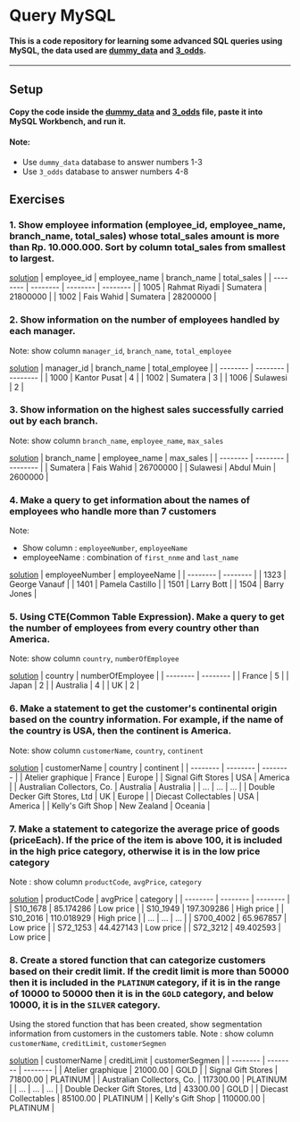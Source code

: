 # Query MySQL
#### This is a code repository for learning some advanced SQL queries using MySQL, the data used are [dummy_data](https://github.com/rizqiaula/query-MySQL/blob/main/dummy_data.sql) and [3_odds](https://github.com/rizqiaula/query-MySQL/blob/main/3_odds.sql).
----
## Setup
#### Copy the code inside the [dummy_data](https://github.com/rizqiaula/query-MySQL/blob/main/dummy_data.sql) and [3_odds](https://github.com/rizqiaula/query-MySQL/blob/main/3_odds.sql) file, paste it into MySQL Workbench, and run it.
#### Note:
- Use `dummy_data` database to answer numbers 1-3
- Use `3_odds` database to answer numbers 4-8

## Exercises

### 1. Show employee information (employee_id, employee_name, branch_name, total_sales) whose total_sales amount is more than Rp. 10.000.000. Sort by column total_sales from smallest to largest.

[solution](https://github.com/rizqiaula/query-MySQL/blob/main/solutions/1.sql)
| employee_id  | employee_name | branch_name | total_sales |
| -------- | -------- | -------- | -------- |
| 1005 | Rahmat Riyadi | Sumatera | 21800000 |
| 1002 | Fais Wahid | Sumatera | 28200000 |

### 2. Show information on the number of employees handled by each manager.
Note: show column `manager_id`, `branch_name`, `total_employee`

[solution](https://github.com/rizqiaula/query-MySQL/blob/main/solutions/2.sql)
| manager_id  | branch_name | total_employee |
| -------- | -------- | -------- |
| 1000 | Kantor Pusat | 4 |
| 1002 | Sumatera | 3 |
| 1006 | Sulawesi | 2 |

### 3. Show information on the highest sales successfully carried out by each branch.
Note: show column `branch_name`, `employee_name`, `max_sales`

[solution](https://github.com/rizqiaula/query-MySQL/blob/main/solutions/3.sql)
| branch_name | employee_name | max_sales |
| -------- | -------- | -------- |
| Sumatera | Fais Wahid | 26700000 |
| Sulawesi | Abdul Muin | 2600000 |

### 4. Make a query to get information about the names of employees who handle more than 7 customers
Note:
- Show column : `employeeNumber`, `employeeName`
- employeeName : combination of `first_nnme` and `last_name`

[solution](https://github.com/rizqiaula/query-MySQL/blob/main/solutions/4.sql)
| employeeNumber | employeeName |
| -------- | -------- |
| 1323 | George Vanauf |
| 1401 | Pamela Castillo |
| 1501 | Larry Bott |
| 1504 | Barry Jones |

### 5. Using CTE(Common Table Expression). Make a query to get the number of employees from every country other than America.
Note: show column `country`, `numberOfEmployee`

[solution](https://github.com/rizqiaula/query-MySQL/blob/main/solutions/5.sql)
| country | numberOfEmployee |
| -------- | -------- |
| France | 5 |
| Japan | 2 |
| Australia | 4 |
| UK | 2 |

### 6. Make a statement to get the customer's continental origin based on the country information. For example, if the name of the country is USA, then the continent is America.
Note: show column `customerName`, `country`, `continent`

[solution](https://github.com/rizqiaula/query-MySQL/blob/main/solutions/6.sql)
| customerName | country | continent |
| -------- | -------- | -------- |
| Atelier graphique | France | Europe |
| Signal Gift Stores | USA | America |
| Australian Collectors, Co. | Australia | Australia |
| ... | ... | ... |
| Double Decker Gift Stores, Ltd | UK | Europe |
| Diecast Collectables | USA | America |
| Kelly's Gift Shop | New Zealand | Oceania |

### 7. Make a statement to categorize the average price of goods (priceEach). If the price of the item is above 100, it is included in the high price category, otherwise it is in the low price category
Note : show column `productCode`, `avgPrice`, `category`

[solution](https://github.com/rizqiaula/query-MySQL/blob/main/solutions/7.sql)
| productCode | avgPrice | category |
| -------- | -------- | -------- |
| S10_1678 | 85.174286 | Low price |
| S10_1949 | 197.309286 | High price |
| S10_2016 | 110.018929 | High price |
| ... | ... | ... |
| S700_4002 | 65.967857 | Low price |
| S72_1253 | 44.427143 | Low price |
| S72_3212 | 49.402593 | Low price |

### 8. Create a stored function that can categorize customers based on their credit limit. If the credit limit is more than 50000 then it is included in the `PLATINUM` category, if it is in the range of 10000 to 50000 then it is in the `GOLD` category, and below 10000, it is in the `SILVER` category.
Using the stored function that has been created, show segmentation information from customers in the customers table.
Note : show column `customerName`, `creditLimit`, `customerSegmen`

[solution](https://github.com/rizqiaula/query-MySQL/blob/main/solutions/8.sql)
| customerName | creditLimit | customerSegmen |
| -------- | -------- | -------- |
| Atelier graphique | 21000.00 | GOLD |
| Signal Gift Stores | 71800.00 | PLATINUM |
| Australian Collectors, Co. | 117300.00 | PLATINUM |
| ... | ... | ... |
| Double Decker Gift Stores, Ltd | 43300.00 | GOLD |
| Diecast Collectables | 85100.00 | PLATINUM |
| Kelly's Gift Shop | 110000.00 | PLATINUM |
